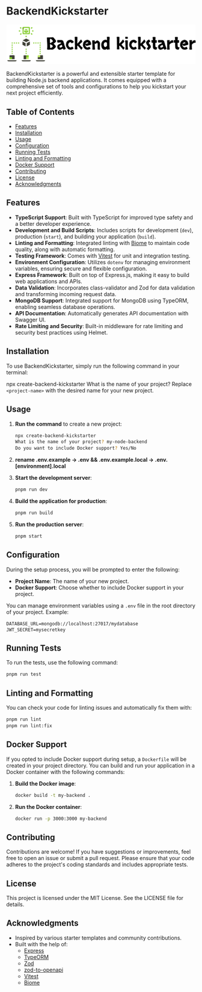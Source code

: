 # BackendKickstarter

![BackendKickstarter](backend-kickstarter.png) <!-- Add a logo or banner image here -->

BackendKickstarter is a powerful and extensible starter template for building Node.js backend applications. It comes equipped with a comprehensive set of tools and configurations to help you kickstart your next project efficiently.

## Table of Contents

- [Features](#features)
- [Installation](#installation)
- [Usage](#usage)
- [Configuration](#configuration)
- [Running Tests](#running-tests)
- [Linting and Formatting](#linting-and-formatting)
- [Docker Support](#docker-support)
- [Contributing](#contributing)
- [License](#license)
- [Acknowledgments](#acknowledgments)

## Features

- **TypeScript Support**: Built with TypeScript for improved type safety and a better developer experience.
- **Development and Build Scripts**: Includes scripts for development (`dev`), production (`start`), and building your application (`build`).
- **Linting and Formatting**: Integrated linting with [Biome](https://biomejs.dev) to maintain code quality, along with automatic formatting.
- **Testing Framework**: Comes with [Vitest](https://vitest.dev) for unit and integration testing.
- **Environment Configuration**: Utilizes `dotenv` for managing environment variables, ensuring secure and flexible configuration.
- **Express Framework**: Built on top of Express.js, making it easy to build web applications and APIs.
- **Data Validation**: Incorporates class-validator and Zod for data validation and transforming incoming request data.
- **MongoDB Support**: Integrated support for MongoDB using TypeORM, enabling seamless database operations.
- **API Documentation**: Automatically generates API documentation with Swagger UI.
- **Rate Limiting and Security**: Built-in middleware for rate limiting and security best practices using Helmet.

## Installation

To use BackendKickstarter, simply run the following command in your terminal:

 
npx create-backend-kickstarter 
What is the name of your project?
Replace `<project-name>` with the desired name for your new project.

## Usage

1. **Run the command** to create a new project:
    
    ```bash
    npx create-backend-kickstarter
    What is the name of your project? my-node-backend
    Do you want to include Docker support? Yes/No

    ```
2. **rename .env.example -> .env && .env.example.local -> .env.[environment].local**
    
3. **Start the development server**:
    
    ```bash
    pnpm run dev
    ```
    
4. **Build the application for production**:
    
    ```bash
    pnpm run build
    ```
    
5. **Run the production server**:
    
    ```bash
    pnpm start
    ```
    

## Configuration

During the setup process, you will be prompted to enter the following:

- **Project Name**: The name of your new project.
- **Docker Support**: Choose whether to include Docker support in your project.

You can manage environment variables using a `.env` file in the root directory of your project. Example:

```
DATABASE_URL=mongodb://localhost:27017/mydatabase
JWT_SECRET=mysecretkey
```

## Running Tests

To run the tests, use the following command:

```bash
pnpm run test
```

## Linting and Formatting

You can check your code for linting issues and automatically fix them with:

```bash
pnpm run lint
pnpm run lint:fix
```

## Docker Support

If you opted to include Docker support during setup, a `Dockerfile` will be created in your project directory. You can build and run your application in a Docker container with the following commands:

1. **Build the Docker image**:
    
    ```bash
    docker build -t my-backend .
    ```
    
2. **Run the Docker container**:
    
    ```bash
    docker run -p 3000:3000 my-backend
    ```
    

## Contributing

Contributions are welcome! If you have suggestions or improvements, feel free to open an issue or submit a pull request. Please ensure that your code adheres to the project's coding standards and includes appropriate tests.

## License

This project is licensed under the MIT License. See the LICENSE file for details.

## Acknowledgments

- Inspired by various starter templates and community contributions.
- Built with the help of:
    - [Express](https://expressjs.com/)
    - [TypeORM](https://typeorm.io/)
    - [Zod](https://zod.dev/)
    - [zod-to-openapi](https://github.com/asteasolutions/zod-to-openapi)
    - [Vitest](https://vitest.dev/)
    - [Biome](https://biomejs.dev/)